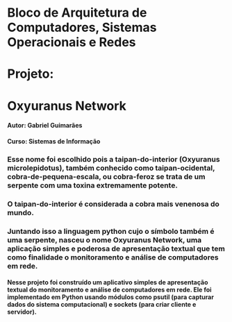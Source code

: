 # Bloco de Arquitetura de Computadores, Sistemas Operacionais e Redes

# Projeto: 

# Oxyuranus Network

  #### Autor: Gabriel Guimarães
  #### Curso: Sistemas de Informação

### Esse nome foi escolhido pois a taipan-do-interior (Oxyuranus microlepidotus), também conhecido como taipan-ocidental, cobra-de-pequena-escala, ou cobra-feroz se trata de um serpente com uma toxina extremamente potente.  
### O taipan-do-interior é considerada a cobra mais venenosa do mundo. 
### Juntando isso a linguagem python cujo o símbolo também é uma serpente, nasceu o nome Oxyuranus Network, uma aplicação simples e poderosa de apresentação textual que tem como finalidade o monitoramento e análise de computadores em rede.
  
  #### Nesse projeto foi construído um aplicativo simples de apresentação textual do monitoramento e análise de computadores em rede. Ele foi implementado em Python usando módulos como psutil (para capturar dados do sistema computacional) e sockets (para criar cliente e servidor).
